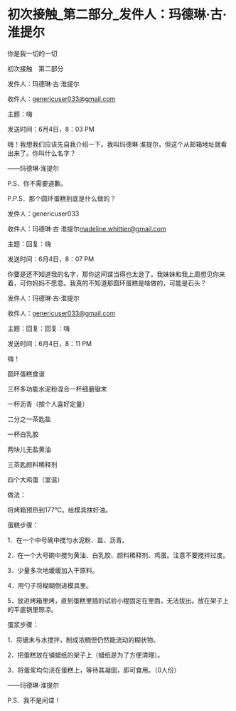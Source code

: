 # 初次接触_第二部分_发件人：玛德琳·古·淮提尔

你是我一切的一切

初次接触　第二部分

发件人：玛德琳·古·淮提尔

收件人：genericuser033@gmail.com

主题：嗨

发送时间：6月4日，8：03 PM

嗨！我想我们应该先自我介绍一下。我叫玛德琳·淮提尔，但这个从邮箱地址就看出来了。你叫什么名字？

——玛德琳·淮提尔

P.S．你不需要道歉。

P.P.S．那个圆环蛋糕到底是什么做的？

发件人：genericuser033

收件人：玛德琳·古·淮提尔<madeline.whittier@gmail.com>

主题：回复：嗨

发送时间：6月4日，8：07 PM

你要是还不知道我的名字，那你这间谍当得也太逊了。我妹妹和我上周想见你来着，可你妈妈不愿意。我真的不知道那圆环蛋糕是啥做的，可能是石头？

发件人：玛德琳·古·淮提尔

收件人：genericuser033@gmail.com

主题：回复：回复：嗨

发送时间：6月4日，8：11 PM

嗨！

圆环蛋糕食谱

三杯多功能水泥粉混合一杯细磨锯末

一杯沥青（按个人喜好定量）

二分之一茶匙盐

一杯白乳胶

两块儿无盐黄油

三茶匙颜料稀释剂

四个大鸡蛋（室温）

做法：

将烤箱预热到177℃。给模具抹好油。

蛋糕步骤：

1．在一个中号碗中搅匀水泥粉、盐、沥青。

2．在一个大号碗中搅匀黄油、白乳胶、颜料稀释剂、鸡蛋。注意不要搅拌过度。

3．少量多次地缓缓加入干原料。

4．用勺子将糊糊倒进模具里。

5．放进烤箱里烤，直到蛋糕里插的试验小棍固定在里面，无法拔出。放在架子上的平底锅里晾凉。

蛋浆步骤：

1．将锯末与水搅拌，制成浓稠但仍然能流动的糊状物。

2．把蛋糕放在铺蜡纸的架子上（蜡纸是为了方便清理）。

3．将蛋浆均匀浇在蛋糕上，等待其凝固，即可食用。（0人份）

——玛德琳·淮提尔

P.S．我不是间谍！